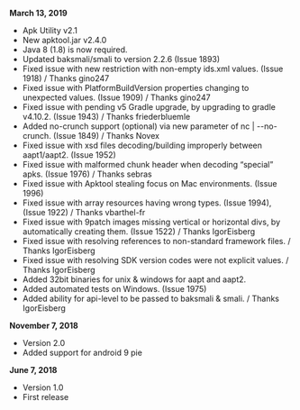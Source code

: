 **March 13, 2019**
- Apk Utility v2.1
- New apktool.jar v2.4.0
- Java 8 (1.8) is now required.
- Updated baksmali/smali to version 2.2.6 (Issue 1893)
- Fixed issue with new restriction with non-empty ids.xml values. (Issue 1918) / Thanks gino247
- Fixed issue with PlatformBuildVersion properties changing to unexpected values. (Issue 1909) / Thanks gino247
- Fixed issue with pending v5 Gradle upgrade, by upgrading to gradle v4.10.2. (Issue 1943) / Thanks friederbluemle
- Added no-crunch support (optional) via new parameter of nc | --no-crunch. (Issue 1849) / Thanks Novex
- Fixed issue with xsd files decoding/building improperly between aapt1/aapt2. (Issue 1952)
- Fixed issue with malformed chunk header when decoding “special” apks. (Issue 1976) / Thanks sebras
- Fixed issue with Apktool stealing focus on Mac environments. (Issue 1996)
- Fixed issue with array resources having wrong types. (Issue 1994), (Issue 1922) / Thanks vbarthel-fr
- Fixed issue with 9patch images missing vertical or horizontal divs, by automatically creating them. (Issue 1522) / Thanks IgorEisberg
- Fixed issue with resolving references to non-standard framework files. / Thanks IgorEisberg
- Fixed issue with resolving SDK version codes were not explicit values. / Thanks IgorEisberg
- Added 32bit binaries for unix & windows for aapt and aapt2.
- Added automated tests on Windows. (Issue 1975)
- Added ability for api-level to be passed to baksmali & smali. / Thanks IgorEisberg

**November 7, 2018**
- Version 2.0
- Added support for android 9 pie

**June 7, 2018**
- Version 1.0
- First release
